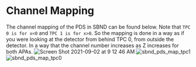 # Channel Mapping

The channel mapping of the PDS in SBND can be found below. Note that `TPC 0 is for x<0` and `TPC 1 is for x>0`. So the mapping is done in a way as if you were looking at the detector from behind TPC 0, from outside the detector. In a way that the channel number increases as Z increases for both APAs.
![Screen Shot 2021-09-02 at 9 12 46 AM](https://user-images.githubusercontent.com/61795572/131866092-a1a5cba7-6546-449c-8a1a-bb7012e3017f.png)
![sbnd_pds_map_tpc1](https://user-images.githubusercontent.com/61795572/131866105-ccf8c505-a1b0-42cb-842c-10529da3c7be.png)
![sbnd_pds_map_tpc0](https://user-images.githubusercontent.com/61795572/131866118-86f789f1-c709-4ba8-9cf5-1f570507bd3d.png)
